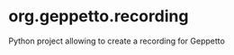 org.geppetto.recording
======================

Python project allowing to create a recording for Geppetto
